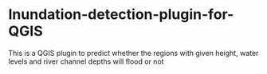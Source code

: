 # Inundation-detection-plugin-for-QGIS
This is a QGIS plugin to predict whether the regions with given height, water levels and river channel depths will flood or not
